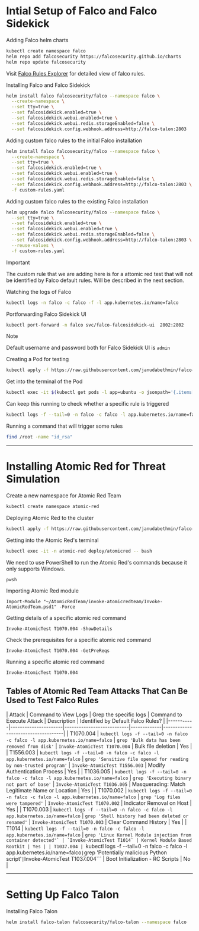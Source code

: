 # Intial Setup of Falco and Falco Sidekick

Adding Falco helm charts
```sh
kubectl create namespace falco
helm repo add falcosecurity https://falcosecurity.github.io/charts
helm repo update falcosecurity
```

Visit [Falco Rules Explorer](https://thomas.labarussias.fr/falco-rules-explorer/) for detailed view of falco rules.

Installing Falco and Falco Sidekick
```sh
helm install falco falcosecurity/falco --namespace falco \
  --create-namespace \
  --set tty=true \
  --set falcosidekick.enabled=true \
  --set falcosidekick.webui.enabled=true \
  --set falcosidekick.webui.redis.storageEnabled=false \
  --set falcosidekick.config.webhook.address=http://falco-talon:2803 
```

Adding custom falco rules to the initial Falco installation
```sh
helm install falco falcosecurity/falco --namespace falco \
  --create-namespace \
  --set tty=true \
  --set falcosidekick.enabled=true \
  --set falcosidekick.webui.enabled=true \
  --set falcosidekick.webui.redis.storageEnabled=false \
  --set falcosidekick.config.webhook.address=http://falco-talon:2803 \
  -f custom-rules.yaml
```

Adding custom falco rules to the existing Falco installation
```sh
helm upgrade falco falcosecurity/falco --namespace falco \
  --set tty=true \
  --set falcosidekick.enabled=true \
  --set falcosidekick.webui.enabled=true \
  --set falcosidekick.webui.redis.storageEnabled=false \
  --set falcosidekick.config.webhook.address=http://falco-talon:2803 \
  --reuse-values \
  -f custom-rules.yaml
```

> [!IMPORTANT]
> The custom rule that we are adding here is for a attomic red test that will not be identified by Falco default rules. Will be described in the next section.

Watching the logs of Falco
```sh
kubectl logs -n falco -c falco -f -l app.kubernetes.io/name=falco
```

Portforwarding Falco Sidekick UI
```sh
kubectl port-forward -n falco svc/falco-falcosidekick-ui  2802:2802
```
> [!NOTE]
> Default username and password both for Falco Sidekick UI is `admin`

Creating a Pod for testing
```sh
kubectl apply -f https://raw.githubusercontent.com/janudabethmin/falco-setup/refs/heads/main/ubuntu-pod.yaml
```

Get into the terminal of the Pod
```sh
kubectl exec -it $(kubectl get pods -l app=ubuntu -o jsonpath='{.items[0].metadata.name}') -- /bin/bash
```

Can keep this running to check whether a specific rule is triggered
```sh
kubectl logs -f --tail=0 -n falco -c falco -l app.kubernetes.io/name=falco | grep 'Warning Grep private keys'
```

Running a command that will trigger some rules
```sh
find /root -name "id_rsa"
```
---

# Installing Atomic Red for Threat Simulation

Create a new namespace for Atomic Red Team
```sh
kubectl create namespace atomic-red
```

Deploying Atomic Red to the cluster
```sh
kubectl apply -f https://raw.githubusercontent.com/janudabethmin/falco-setup/refs/heads/main/atomic-red.yaml
```

Getting into the Atomic Red's terminal
```sh
kubectl exec -it -n atomic-red deploy/atomicred -- bash
```

We need to use PowerShell to run the Atomic Red's commands because it only supports Windows.
```sh
pwsh
```
Importing Atomic Red module
```pwsh
Import-Module "~/AtomicRedTeam/invoke-atomicredteam/Invoke-AtomicRedTeam.psd1" -Force
```
Getting details of a specific atomic red command
```pwsh
Invoke-AtomicTest T1070.004 -ShowDetails
```
Check the prerequisites for a specific atomic red command
```pwsh
Invoke-AtomicTest T1070.004 -GetPreReqs
```
Running a specific atomic red command
```pwsh
Invoke-AtomicTest T1070.004
```

## Tables of Atomic Red Team Attacks That Can Be Used to Test Falco Rules

| Attack    | Command to View Logs | Grep the specific logs | Command to Execute Attack | Description | Identified by Default Falco Rules? |
|-----------|----------------------|---------------------------|-------------|------------------------------------|
| T1070.004 | ```kubectl logs -f --tail=0 -n falco -c falco -l app.kubernetes.io/name=falco``` | ```grep 'Bulk data has been removed from disk'``` | ```Invoke-AtomicTest T1070.004``` | Bulk file deletion | Yes |
| T1556.003 | ```kubectl logs -f --tail=0 -n falco -c falco -l app.kubernetes.io/name=falco``` | ```grep 'Sensitive file opened for reading by non-trusted program'``` | ```Invoke-AtomicTest T1556.003``` | Modify Authentication Process | Yes |
| T1036.005 | ```kubectl logs -f --tail=0 -n falco -c falco -l app.kubernetes.io/name=falco``` | ```grep 'Executing binary not part of base'``` | ```Invoke-AtomicTest T1036.005``` | Masquerading: Match Legitimate Name or Location | Yes |
| T1070.002 | ```kubectl logs -f --tail=0 -n falco -c falco -l app.kubernetes.io/name=falco``` | ```grep 'Log files were tampered'``` | ```Invoke-AtomicTest T1070.002``` | Indicator Removal on Host | Yes |
| T1070.003 | ```kubectl logs -f --tail=0 -n falco -c falco -l app.kubernetes.io/name=falco``` | ```grep 'Shell history had been deleted or renamed'``` | ```Invoke-AtomicTest T1070.003``` | Clear Command History | Yes |
| T1014 | ```kubectl logs -f --tail=0 -n falco -c falco -l app.kubernetes.io/name=falco``` | ```grep 'Linux Kernel Module injection from container detected'` | `Invoke-AtomicTest T1014` | Kernel Module Based Rootkit | Yes |
| T1037.004 | ```kubectl logs -f --tail=0 -n falco -c falco -l app.kubernetes.io/name=falco``` | ```grep 'Potentially malicious Python script'``` | ```Invoke-AtomicTest T1037.004``` | Boot Initialization - RC Scripts | No |

---
# Setting Up Falco Talon

Installing Falco Talon
```sh
helm install falco-talon falcosecurity/falco-talon --namespace falco
```



